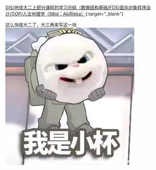 [GIS/地信大二上部分课程的学习总结（数据结构基础/FDS/面向对象程序设计/OOP/人文地理学（98id：AkiRikka）](https://www.cc98.org/topic/5828493){:target="_blank"}  

这么快就大二了，大三再来写这一块
![222](../../assets/images/small.PNG)